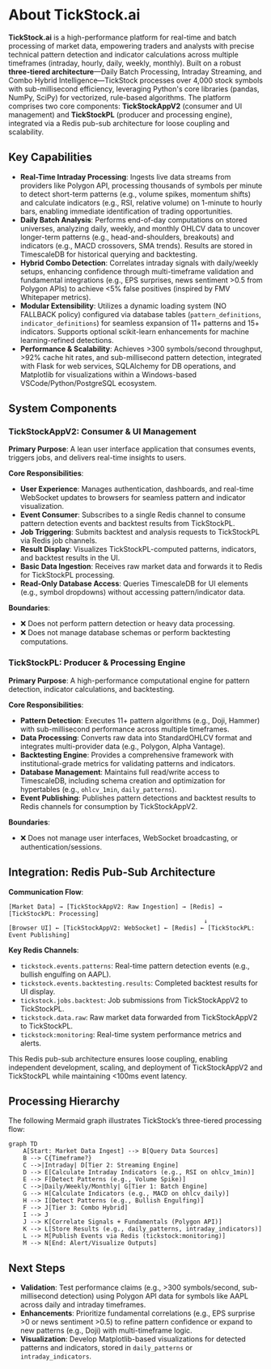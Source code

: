 # About TickStock.ai

**TickStock.ai** is a high-performance platform for real-time and batch processing of market data, empowering traders and analysts with precise technical pattern detection and indicator calculations across multiple timeframes (intraday, hourly, daily, weekly, monthly). Built on a robust **three-tiered architecture**—Daily Batch Processing, Intraday Streaming, and Combo Hybrid Intelligence—TickStock processes over 4,000 stock symbols with sub-millisecond efficiency, leveraging Python's core libraries (pandas, NumPy, SciPy) for vectorized, rule-based algorithms. The platform comprises two core components: **TickStockAppV2** (consumer and UI management) and **TickStockPL** (producer and processing engine), integrated via a Redis pub-sub architecture for loose coupling and scalability.

## Key Capabilities

- **Real-Time Intraday Processing**: Ingests live data streams from providers like Polygon API, processing thousands of symbols per minute to detect short-term patterns (e.g., volume spikes, momentum shifts) and calculate indicators (e.g., RSI, relative volume) on 1-minute to hourly bars, enabling immediate identification of trading opportunities.
- **Daily Batch Analysis**: Performs end-of-day computations on stored universes, analyzing daily, weekly, and monthly OHLCV data to uncover longer-term patterns (e.g., head-and-shoulders, breakouts) and indicators (e.g., MACD crossovers, SMA trends). Results are stored in TimescaleDB for historical querying and backtesting.
- **Hybrid Combo Detection**: Correlates intraday signals with daily/weekly setups, enhancing confidence through multi-timeframe validation and fundamental integrations (e.g., EPS surprises, news sentiment >0.5 from Polygon APIs) to achieve <5% false positives (inspired by FMV Whitepaper metrics).
- **Modular Extensibility**: Utilizes a dynamic loading system (NO FALLBACK policy) configured via database tables (`pattern_definitions`, `indicator_definitions`) for seamless expansion of 11+ patterns and 15+ indicators. Supports optional scikit-learn enhancements for machine learning-refined detections.
- **Performance & Scalability**: Achieves >300 symbols/second throughput, >92% cache hit rates, and sub-millisecond pattern detection, integrated with Flask for web services, SQLAlchemy for DB operations, and Matplotlib for visualizations within a Windows-based VSCode/Python/PostgreSQL ecosystem.

## System Components

### TickStockAppV2: Consumer & UI Management
**Primary Purpose**: A lean user interface application that consumes events, triggers jobs, and delivers real-time insights to users.

**Core Responsibilities**:
- **User Experience**: Manages authentication, dashboards, and real-time WebSocket updates to browsers for seamless pattern and indicator visualization.
- **Event Consumer**: Subscribes to a single Redis channel to consume pattern detection events and backtest results from TickStockPL.
- **Job Triggering**: Submits backtest and analysis requests to TickStockPL via Redis job channels.
- **Result Display**: Visualizes TickStockPL-computed patterns, indicators, and backtest results in the UI.
- **Basic Data Ingestion**: Receives raw market data and forwards it to Redis for TickStockPL processing.
- **Read-Only Database Access**: Queries TimescaleDB for UI elements (e.g., symbol dropdowns) without accessing pattern/indicator data.

**Boundaries**:
- ❌ Does not perform pattern detection or heavy data processing.
- ❌ Does not manage database schemas or perform backtesting computations.

### TickStockPL: Producer & Processing Engine
**Primary Purpose**: A high-performance computational engine for pattern detection, indicator calculations, and backtesting.

**Core Responsibilities**:
- **Pattern Detection**: Executes 11+ pattern algorithms (e.g., Doji, Hammer) with sub-millisecond performance across multiple timeframes.
- **Data Processing**: Converts raw data into StandardOHLCV format and integrates multi-provider data (e.g., Polygon, Alpha Vantage).
- **Backtesting Engine**: Provides a comprehensive framework with institutional-grade metrics for validating patterns and indicators.
- **Database Management**: Maintains full read/write access to TimescaleDB, including schema creation and optimization for hypertables (e.g., `ohlcv_1min`, `daily_patterns`).
- **Event Publishing**: Publishes pattern detections and backtest results to Redis channels for consumption by TickStockAppV2.

**Boundaries**:
- ❌ Does not manage user interfaces, WebSocket broadcasting, or authentication/sessions.

## Integration: Redis Pub-Sub Architecture

**Communication Flow**:
```
[Market Data] → [TickStockAppV2: Raw Ingestion] → [Redis] → [TickStockPL: Processing]
                                                      ↓
[Browser UI] ← [TickStockAppV2: WebSocket] ← [Redis] ← [TickStockPL: Event Publishing]
```

**Key Redis Channels**:
- `tickstock.events.patterns`: Real-time pattern detection events (e.g., bullish engulfing on AAPL).
- `tickstock.events.backtesting.results`: Completed backtest results for UI display.
- `tickstock.jobs.backtest`: Job submissions from TickStockAppV2 to TickStockPL.
- `tickstock.data.raw`: Raw market data forwarded from TickStockAppV2 to TickStockPL.
- `tickstock:monitoring`: Real-time system performance metrics and alerts.

This Redis pub-sub architecture ensures loose coupling, enabling independent development, scaling, and deployment of TickStockAppV2 and TickStockPL while maintaining <100ms event latency.

## Processing Hierarchy
The following Mermaid graph illustrates TickStock’s three-tiered processing flow:

```mermaid
graph TD
    A[Start: Market Data Ingest] --> B[Query Data Sources]
    B --> C{Timeframe?}
    C -->|Intraday| D[Tier 2: Streaming Engine]
    D --> E[Calculate Intraday Indicators (e.g., RSI on ohlcv_1min)]
    E --> F[Detect Patterns (e.g., Volume Spike)]
    C -->|Daily/Weekly/Monthly| G[Tier 1: Batch Engine]
    G --> H[Calculate Indicators (e.g., MACD on ohlcv_daily)]
    H --> I[Detect Patterns (e.g., Bullish Engulfing)]
    F --> J[Tier 3: Combo Hybrid]
    I --> J
    J --> K[Correlate Signals + Fundamentals (Polygon API)]
    K --> L[Store Results (e.g., daily_patterns, intraday_indicators)]
    L --> M[Publish Events via Redis (tickstock:monitoring)]
    M --> N[End: Alert/Visualize Outputs]
```

## Next Steps
- **Validation**: Test performance claims (e.g., >300 symbols/second, sub-millisecond detection) using Polygon API data for symbols like AAPL across daily and intraday timeframes.
- **Enhancements**: Prioritize fundamental correlations (e.g., EPS surprise >0 or news sentiment >0.5) to refine pattern confidence or expand to new patterns (e.g., Doji) with multi-timeframe logic.
- **Visualization**: Develop Matplotlib-based visualizations for detected patterns and indicators, stored in `daily_patterns` or `intraday_indicators`.